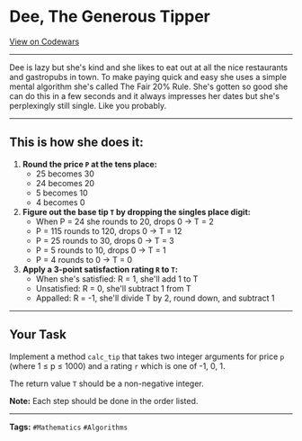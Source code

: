 # Dee, The Generous Tipper

[View on Codewars](https://www.codewars.com/kata/568c3498e48a0231d200001f/python)

---

Dee is lazy but she's kind and she likes to eat out at all the nice restaurants and gastropubs in town. To make paying quick and easy she uses a simple mental algorithm she's called The Fair 20% Rule. She's gotten so good she can do this in a few seconds and it always impresses her dates but she's perplexingly still single. Like you probably.

---

## This is how she does it:

1. **Round the price `P` at the tens place:**
    - 25 becomes 30
    - 24 becomes 20
    - 5 becomes 10
    - 4 becomes 0
2. **Figure out the base tip `T` by dropping the singles place digit:**
    - When P = 24 she rounds to 20, drops 0 → T = 2
    - P = 115 rounds to 120, drops 0 → T = 12
    - P = 25 rounds to 30, drops 0 → T = 3
    - P = 5 rounds to 10, drops 0 → T = 1
    - P = 4 rounds to 0 → T = 0
3. **Apply a 3-point satisfaction rating `R` to `T`:**
    - When she's satisfied: R = 1, she'll add 1 to T
    - Unsatisfied: R = 0, she'll subtract 1 from T
    - Appalled: R = -1, she'll divide T by 2, round down, and subtract 1

---

## Your Task
Implement a method `calc_tip` that takes two integer arguments for price `p` (where 1 ≤ p ≤ 1000) and a rating `r` which is one of -1, 0, 1.

The return value `T` should be a non-negative integer.

**Note:** Each step should be done in the order listed.

---

**Tags:** `#Mathematics` `#Algorithms`